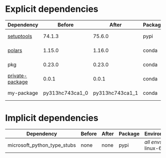# Explicit dependencies

|Dependency|Before|After|Package|Environments|
|-|-|-|-|-|
|[setuptools](https://pypi.org/project/setuptools)|74.1.3|75.6.0|pypi|*all envs* on osx-arm64|
|[polars](https://prefix.dev/channels/conda-forge/packages/polars)|1.15.0|1.16.0|conda|*all envs* on osx-arm64|
|pkg|0.23.0|0.23.0|conda|*all envs* on linux-64|
|[private-package](https://prefix.dev/channels/setup-pixi-test/packages/private-package)|0.0.1|0.0.1|conda|*all envs* on osx-arm64|
|my-package|py313hc743ca1_0|py313hc743ca1_1|conda|*all envs* on osx-arm64|

# Implicit dependencies

|Dependency|Before|After|Package|Environments|
|-|-|-|-|-|
|microsoft_python_type_stubs|none|none|pypi|*all envs* on linux-64|

[^1]: **Bold** means explicit dependency.
[^2]: Dependency got downgraded.

